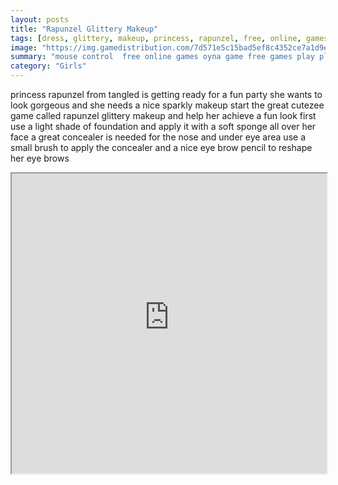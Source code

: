 ```yaml
---
layout: posts
title: "Rapunzel Glittery Makeup"
tags: [dress, glittery, makeup, princess, rapunzel, free, online, games, oyna, game, free, games, play, play, games]
image: "https://img.gamedistribution.com/7d571e5c15bad5ef8c4352ce7a1d9e78.jpg"
summary: "mouse control  free online games oyna game free games play play games"
category: "Girls"
---
```


princess rapunzel from tangled is getting ready for a fun party she wants to look gorgeous and she needs a nice sparkly makeup start the great cutezee game called rapunzel glittery makeup and help her achieve a fun look first use a light shade of foundation and apply it with a soft sponge all over her face a great concealer is needed for the nose and under eye area use a small brush to apply the concealer and a nice eye brow pencil to reshape her eye brows

<iframe width="100%" height="480px;" src="https://flash.gamedistribution.com?game=7d571e5c15bad5ef8c4352ce7a1d9e78"></iframe>